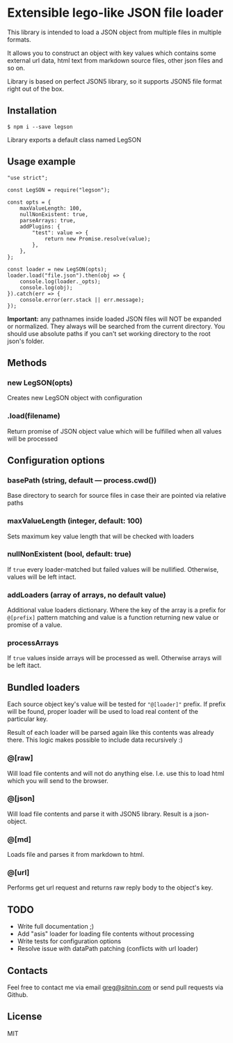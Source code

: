 # Extensible lego-like JSON file loader

This library is intended to load a JSON object from multiple files in multiple formats.

It allows you to construct an object with key values which contains some external url data, html text from markdown source files, other json files and so on.

Library is based on perfect JSON5 library, so it supports JSON5 file format right out of the box.

## Installation

    $ npm i --save legson

Library exports a default class named LegSON

## Usage example

    "use strict";

    const LegSON = require("legson");

    const opts = {
        maxValueLength: 100,
        nullNonExistent: true,
        parseArrays: true,
        addPlugins: {
            "test": value => {
                return new Promise.resolve(value);
            },
        },
    };

    const loader = new LegSON(opts);
    loader.load("file.json").then(obj => {
        console.log(loader._opts);
        console.log(obj);
    }).catch(err => {
        console.error(err.stack || err.message);
    });

**Important:** any pathnames inside loaded JSON files will NOT be expanded or normalized. They always will be searched from the current directory. You should use absolute paths if you can't set working directory to the root json's folder.

## Methods

### new LegSON(opts)

Creates new LegSON object with configuration

### .load(filename)

Return promise of JSON object value which will be fulfilled when all values will be processed

## Configuration options

### basePath (string, default — process.cwd())

Base directory to search for source files in case their are pointed via relative paths

### maxValueLength (integer, default: 100)

Sets maximum key value length that will be checked with loaders

### nullNonExistent (bool, default: true)

If `true` every loader-matched but failed values will be nullified. Otherwise, values will be left intact.

### addLoaders (array of arrays, no default value)

Additional value loaders dictionary. Where the key of the array is a prefix for `@[prefix]` pattern matching and value is a function returning new value or promise of a value.

### processArrays

If `true` values inside arrays will be processed as well. Otherwise arrays will be left itact.

## Bundled loaders

Each source object key's value will be tested for `"@[loader]"` prefix. If prefix will be found, proper loader will be used to load real content of the particular key.

Result of each loader will be parsed again like this contents was already there. This logic makes possible to include data recursively :)

### @[raw]

Will load file contents and will not do anything else. I.e. use this to load html which you will send to the browser.

### @[json]

Will load file contents and parse it with JSON5 library. Result is a json-object.

### @[md]

Loads file and parses it from markdown to html.

### @[url]

Performs get url request and returns raw reply body to the object's key.

## TODO

- Write full documentation ;)
- Add "asis" loader for loading file contents without processing
- Write tests for configuration options
- Resolve issue with dataPath patching (conflicts with url loader)

## Contacts

Feel free to contact me via email greg@sitnin.com or send pull requests via Github.

## License

MIT

